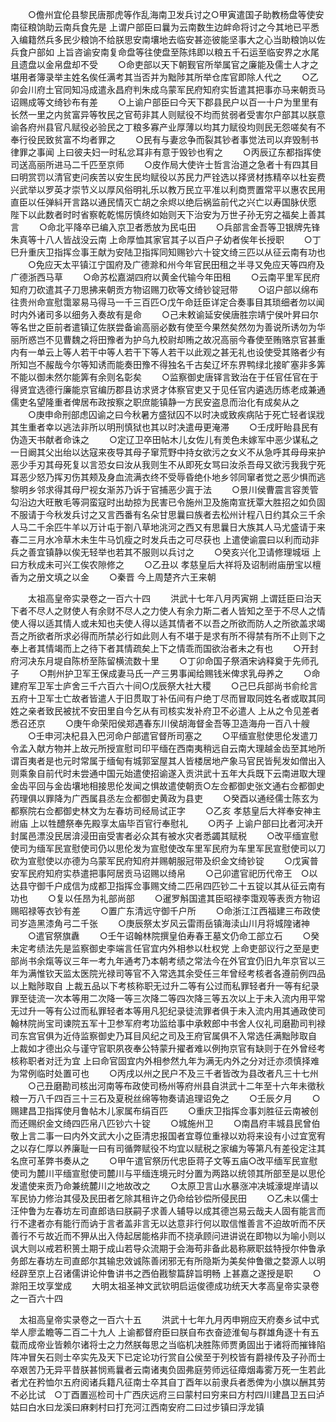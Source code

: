 <!-- { "loadSidebar": true } -->
　　○儋州宜伦县黎民唐那虎等作乱海南卫发兵讨之○甲寅遣国子助教杨盘等使安南征粮饷助云南兵食先是  上谓户部臣曰曩为云南数生边衅命将讨之今其地已平悉入编籍然兵多民少粮饷不给朕思安南壤地去临安甚迩彼能坚事大之心当助粮饷以佐兵食户部如  上旨咨谕安南复命盘等往使盘至陈炜即以粮五千石运至临安界之水尾且遗盘以金帛盘却不受
　　○命吏部以天下朝觐官所举属官之廉能及儒士人才之堪用者簿录举主姓名俟任满考其当否并为黜陟其所举仓库官即除人代之
　　○乙卯会川府土官同知冯成遣永昌府判朱成乌蒙军民府知府实哲遣其把事亦马来朝贡马诏赐成等文绮钞布有差
　　○上谕户部臣曰今天下郡县民户以百一十户为里里有长然一里之内贫富异等牧民之官苟非其人则赋役不均而贫弱者受害尔户部其以朕意谕各府州县官凡赋役必验民之丁粮多寡产业厚薄以均其力赋役均则民无怨嗟矣有不奉行役民致贫富不均者罪之
　　○民有与妻忿争而裂其钞者事觉法司以弃毁制书律罪之事闻  上曰彼夫妇一时私忿耳非有意于毁钞也宥之
　　○丙辰辽东都指挥使司送高丽所进马二千匹至京师
　　○皮作局大使许士哲言治道之急者十有四其目曰明赏罚以清官吏问疾苦以安生民均赋役以苏民力严铨选以择贤材拣精卒以杜妄费兴武举以罗英才崇节义以厚风俗明礼乐以教万民立平准以利商贾置常平以惠农民用直臣以任弹紏开言路以通民情灭亡胡之余烬以绝后祸监前代之兴亡以寿国脉伏愿  陛下以此数者时时省察乾乾惕厉慎终如始则天下治安为万世子孙无穷之福矣上善其言
　　○命北平降卒已编入京卫者悉放为民屯田
　　○兵部言金吾等卫银牌先锋朱真等十八人皆战没云南  上命厚恤其家官其子以百户子幼者俟年长授职
　　○丁巳升重庆卫指挥佥事王献为安陆卫指挥同知赐钞六十锭文绮三匹以从征云南有功也
　　○免应天太平镇江宁国府及广德滁和州今年官民田租之半寻又免应天等四府及广德浙西马草
　　○命苏松嘉湖四府以黄金代输今年田租
　　○云南平里军民府知府刀砍遣其子刀思拂来朝贡方物诏赐刀砍等文绮钞锭冠带
　　○诏户部以绵布往贵州命宣慰霭翠易马得马一千三百匹○戊午命廷臣详定合奏事目其琐细者勿以闻时内外诸司多以细务入奏故有是命
　　○己未敕谕延安侯唐胜宗靖宁侯叶昇曰尔等名世之臣前者遣镇辽佐朕尝备谕高丽必数有使至今果然矣然勿为善说所诱勿为华丽所惑岂不见曹魏之将田豫者为护乌九校尉却贿之故况高丽今春使至贿赂京官甚重内有一单云上等人若干中等人若干下等人若干以此观之甚无礼也设使受其赂者少有所知岂不赧哉今尔等知诱而能奏田豫不得独名千古矣辽坏东界鸭绿北接旷塞非多筭不能以御未然尔能筭有余则名彰矣
　　○监察御史唐铎言致治在于任官任官在于得贤宜选德行廉能京官编历郡县访求贤才体察官吏又于见任官内遴选历练老成兼通儒吏名望隆重者俾居布政按察之职庶能镇静一方民安盗息而治化有成矣从之
　　○庚申命刑部虑囚谕之曰今秋暑方盛狱囚不以时决或致疾病阽于死亡轻者误戕其生重者幸以逃法非所以明刑慎狱也其以时决遣毋更淹滞
　　○壬戌盱眙县民有伪造天书献者命诛之
　　○定辽卫卒田帖木儿女佐儿有羙色未嫁军中恶少谋私之一日阚其父出绐以达寇来夜导其母子窜荒野中持女欲污之女义不从急呼其母母来护恶少手刃其母死复以言恐女曰汝从我则生不从即死女骂曰汝杀吾母又欲污我我宁死耳恶少怒乃挥刃伤其颊及身血流满衣终不受辱昏绝仆地乡邻同窜者觉之恶少惧而逃黎明乡邻求得其母尸视女渐苏乃诉于官捕恶少寘于法
　　○景川侯曹震言容羙管勾沿边大旺散毛等洞蛮寇时出劫掠为民害已令施州卫及施南宣抚覃大胜招之如负固不服请于今秋发兵讨之又言西番有名朵甘思曩曰族者去松州计程八日约其众三千余人马二千余匹牛羊以万计屯于劄八草地洮河之西又有思曩日大族其人马尤盛请于来春二三月水冷草木未生牛马饥瘦之时发兵击之可尽获也  上遣使谕震曰以利而动非兵之善宜镇静以俟无轻举也若其不服则以兵讨之
　　○癸亥兴化卫请修理城垣  上曰方秋成未可兴工俟农隙修之
　　○乙丑以  孝慈皇后大祥将及诏制祔庙册宝以檀香为之册文填之以金
　　○秦晋  今上周楚齐六王来朝



　　太祖高皇帝实录卷之一百六十四
　　洪武十七年八月丙寅朔  上谓廷臣曰治天下者不尽人之财使人有余财不尽人之力使人有余力斯二者人皆知之至于不尽人之情使人得以适其情人或未知也夫使人得以适其情者不以吾之所欲而防人之所欲盖求竭吾之所欲者所求必得而所禁必行如此则人有不堪于是求有所不得禁有所不止则下之奉上者其情竭而上之待下者其情疏矣上下之情乖而国欲治者未之有也
　　○开封府河决东月堤自陈桥至陈留横流数十里
　　○丁卯命国子祭酒宋讷释奠于先师孔子
　　○荆州护卫军王保成妻马氏一产三男事闻给赐钱米俾求乳母养之
　　○命建府军卫军士庐舍三千六百六十间○戊辰祭大社大稷
　　○己巳兵部尚书俞纶言五府十卫军士亡故者皆遣人于旧贯取丁补伍间有户绝丁尽而冒取同姓名者或取其同姓之亲者致民被扰不安田里自今乞从有司核实发补府卫不必遣人  上从之令见差者悉召还京
　　○庚午命荣阳侯郑遇春东川侯胡海督金吾等卫造海舟一百八十艘
　　○壬申河决杞县入巴河命户部遣官督所司塞之
　　○平缅宣慰使思伦发遣刀令孟入献方物并上故元所授宣慰司印平缅在西南夷稍远自云南大理越金齿至其地所谓百夷者是也元时常属于缅甸有城郭室屋其人皆楼居地产象马官民皆髡发如僧出入则乘象自前代时未尝通中国元始遣使招谕遂入贡洪武十五年大兵既下云南进取大理金齿平回与金齿壤地相接思伦发闻之惧故遣使朝贡○左佥都御史张文通右佥都御史药理俱以罪降为广西属县丞左佥都御史黄政为县吏
　　○癸酉以通经儒士陈玄为都察院右佥都御史林文为左春坊司经局试正字
　　○乙亥  孝慈皇后大祥奉安神主祔庙  上以牲醴祭奉先殿享太庙毕百官行奉慰礼
　　○丙子  上谕户部曰比者河决开封属邑漂没民居渰浸田亩受害者必众其有被水灾者悉蠲其赋税
　　○改平缅宣慰使司为缅军民宣慰使司仍以思伦发为宣慰使改车里军民府为车里军民宣慰使司以刀砍为宣慰使以亦德为乌蒙军民府知府并赐朝服冠带及织金文绮钞锭
　　○戊寅普安军民府知府实恭遣把事阿居贡马诏赐以绮帛
　　○己卯遣官祀历代帝王　○以达县守御千户成信为成都卫指挥佥事赐文绮二匹帛四匹钞二十五锭以其从征云南有功也
　　○复以任昂为礼部尚部
　　○暹罗斛国遣其臣昭禄李霭观等表贡方物诏赐昭禄等衣钞有差
　　○置广东清远守御千户所
　　○命浙江江西福建三布政使司岁造黑漆角弓二千张
　　○庚辰祭太岁风云雷雨岳镇海渎山川月将城隍诸神
　　○遣官祭旗纛
　　○壬午诏翰林院撰皇伯寿春王墓文仍命工部立石
　　○癸未定考绩法先是监察御史李端言任官宜内外相参以杜权党  上命吏部议行之至是吏部尚书余熂等议三年一考九年通考乃本朝考绩之常法今在外官宜仍旧九年京官以三年为满惟钦天监太医院光禄司等官不入常选其余受任三年曾经考核者各遵前例四品以上黜陟取自  上裁五品以下考核称职无过升二等有公过而私罪轻者升一等有纪录罪至徒流一次本等用二次降一等三次降二等四次降三等五次以上于未入流内用平常无过升一等有公过而私罪轻者本等用凡犯纪录徒流罪者俱于未入流内用其通政使司翰林院尚宝司谏院五军十卫参军府考功监给事中承敕郎中书舍人仪礼司磨勘司判禄司东宫官俱为近侍监察御史乃耳目风纪之司及王府官属俱不入常选任满黜陟取自  上裁如才德出众与谨守官职夙夜奉公特蒙升擢者难以例拘京官有缺则于在外曾经考核称职者对迁为宜  上曰命官固宜内外相参然九年为满无内外之分对迁亦须慎择难为常例临时处置可也
　　○丙戌以州之民户不及三千者皆改为县改者凡三十七州
　　○己丑磨勘司核出河南等布政使司杨州等府州县自洪武十二年至十六年未徵秋粮一万八千四百三十三石及夏税丝绵等物奏请追理诏免之
　　○壬辰夕月
　　○赐建昌卫指挥使月鲁帖木儿家属布绢百匹
　　○重庆卫指挥佥事刘胜征云南被创而还赐织金文绮四匹帛八匹钞六十锭
　　○城施州卫
　　○南昌府丰城县民曾伯敬上言二事一曰内外文武大小之臣清忠报国者宜尊位重禄以劝将来设有小过宜宽宥之以存仁厚以养廉耻一曰有司循弊赋役不均宜以赋税之家编为等第凡有差役定注其名庶可革弊书奏从之
　　○甲午遣官祭历代忠臣蒋子文等五庙○改平缅军民宣慰使司为麓川平缅宣慰使司麓川与平缅连境元时分置为两路以统领其所部至是以思伦发遣使来贡乃命兼统麓川之地故改之
　　○太原卫言山水暴涨冲决城濠堤岸请以军民协力修治其侵及民田者乞除其租许之仍命给钞偿所侵民田
　　○乙未以儒士汪仲鲁为左春坊左司直郎诰曰朕嗣子求善人辅导以成其德岂易云哉夫人固有能言而行不逮者亦有能行而讷于言者盖非言无以达意非行何以取信惟善言不迫故听而不厌善行不亏故近而不狎从出入侍起居能格非而不挠承顾问进讲说在即物以为喻小则以讽大则以戒若积篑土期于成山若导众流期于会海苟非备此曷称厥职兹特授尔仲鲁承务郎左春坊左司直郎尔其输忠效诚陈善闭邪无有所隐斯为美矣仲鲁徽之婺源人以明经辟至京上召诸儒讲论仲鲁讲书之西伯戡黎篇辞旨明畅  上甚嘉之遂授是职
　　○滁阳王坟享堂成
　　大明太祖圣神文武钦明启运俊德成功统天大孝高皇帝实录卷之一百六十四


　太祖高皇帝实录卷之一百六十五
　　洪武十七年九月丙申朔应天府奏乡试中式举人廖孟瞻等二百二十九人  上谕都督府臣曰朕自布衣奋迹淮甸与群雄角逐十有五载而成帝业皆赖尔诸将士之力然朕每思之当临机决胜陈师贾勇固出于诸将而摧锋陷阵冲冒矢石则士卒实先及天下已定论功行赏自公侯至于列校皆有爵禄传及子孙而士卒艰苦乃无异平昔朕甚悯焉曩者云南诸夷负固弗庭劳师远征瘴烟毒雾万死一生若此者尤在矜恤尔五府阅诸兵籍凡征南士卒其自丁酉年以前隶兵者悉俾为小旗以酬其劳不必比试　○丁酉置巡检司十广西庆远府三曰蒙村曰穷来曰方村四川建昌卫五曰泸姑曰白水曰龙溪曰麻剌村曰打充河江西南安府二曰过步镇曰浮龙镇
